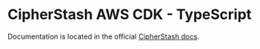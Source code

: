 # CipherStash AWS CDK - TypeScript

Documentation is located in the official [CipherStash docs](https://cipherstash.com/docs/how-to/customer-hosting).
